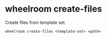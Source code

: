 # wheelroom create-files

Create files from  template set.

```
wheelroom create-files <template-set> <path>
```
